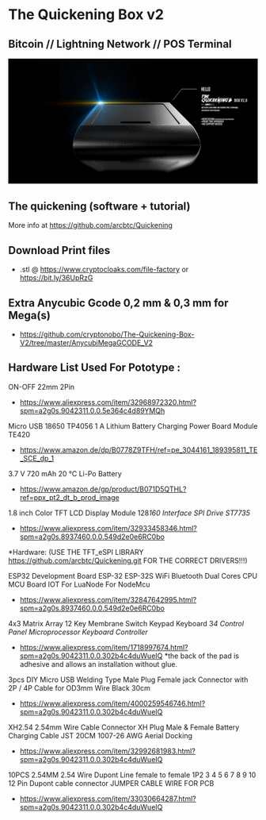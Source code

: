 # The Quickening Box v2
  ## Bitcoin // Lightning Network // POS Terminal
 
![bitcoin](https://github.com/cryptonobo/The-Quickening-Box-V2/blob/master/QUICKENINGBOXV2.jpg)

## The quickening (software + tutorial)

More info at https://github.com/arcbtc/Quickening

## Download Print files

- .stl @ https://www.cryptocloaks.com/file-factory or https://bit.ly/36UpRzG

## Extra Anycubic Gcode 0,2 mm & 0,3 mm for Mega(s)
- https://github.com/cryptonobo/The-Quickening-Box-V2/tree/master/AnycubiMegaGCODE_V2

## Hardware List Used For Pototype :

ON-OFF 22mm 2Pin
- https://www.aliexpress.com/item/32968972320.html?spm=a2g0s.9042311.0.0.5e364c4d89YMQh

Micro USB 18650 TP4056 1 A Lithium Battery Charging Power Board Module TE420
- https://www.amazon.de/dp/B0778Z9TFH/ref=pe_3044161_189395811_TE_SCE_dp_1

3.7 V 720 mAh 20 °C Li-Po Battery
- https://www.amazon.de/gp/product/B071D5QTHL?ref=ppx_pt2_dt_b_prod_image

1.8 inch Color TFT LCD Display Module 128*160 Interface SPI Drive ST7735*
- https://www.aliexpress.com/item/32933458346.html?spm=a2g0s.8937460.0.0.549d2e0e6RC0bo

*Hardware: (USE THE TFT_eSPI LIBRARY https://github.com/arcbtc/Quickening.git  FOR THE CORRECT DRIVERS!!!)

ESP32 Development Board ESP-32 ESP-32S WiFi Bluetooth Dual Cores CPU MCU Board IOT For LuaNode For NodeMcu
- https://www.aliexpress.com/item/32847642995.html?spm=a2g0s.8937460.0.0.549d2e0e6RC0bo

4x3 Matrix Array 12 Key Membrane Switch Keypad Keyboard 3*4 Control Panel Microprocessor Keyboard Controller*
- https://www.aliexpress.com/item/1718997674.html?spm=a2g0s.9042311.0.0.302b4c4duWueIQ
*the back of the pad is adhesive and allows an installation without glue.

3pcs DIY Micro USB Welding Type Male Plug Female jack Connector with 2P / 4P Cable for OD3mm Wire Black 30cm
- https://www.aliexpress.com/item/4000259546746.html?spm=a2g0s.9042311.0.0.302b4c4duWueIQ

XH2.54 2.54mm Wire Cable Connector XH Plug Male & Female Battery Charging Cable JST 20CM 1007-26 AWG Aerial Docking
- https://www.aliexpress.com/item/32992681983.html?spm=a2g0s.9042311.0.0.302b4c4duWueIQ

10PCS 2.54MM 2.54 Wire Dupont Line female to female 1P2 3 4 5 6 7 8 9 10 12 Pin Dupont cable connector JUMPER CABLE WIRE FOR PCB
- https://www.aliexpress.com/item/33030664287.html?spm=a2g0s.9042311.0.0.302b4c4duWueIQ
 
